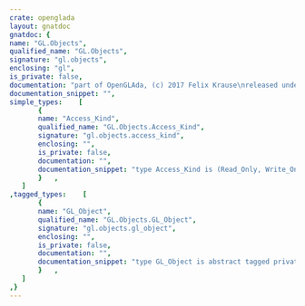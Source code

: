 ```yaml
---
crate: openglada
layout: gnatdoc
gnatdoc: {
name: "GL.Objects",
qualified_name: "GL.Objects",
signature: "gl.objects",
enclosing: "gl",
is_private: false,
documentation: "part of OpenGLAda, (c) 2017 Felix Krause\nreleased under the terms of the MIT license, see the file \"COPYING\"",
documentation_snippet: "",
simple_types:    [
       {
       name: "Access_Kind",
       qualified_name: "GL.Objects.Access_Kind",
       signature: "gl.objects.access_kind",
       enclosing: "",
       is_private: false,
       documentation: "",
       documentation_snippet: "type Access_Kind is (Read_Only, Write_Only, Read_Write);",
       }   ,
   ]
,tagged_types:    [
       {
       name: "GL_Object",
       qualified_name: "GL.Objects.GL_Object",
       signature: "gl.objects.gl_object",
       enclosing: "",
       is_private: false,
       documentation: "",
       documentation_snippet: "type GL_Object is abstract tagged private;",
       }   ,
   ]
,}
---
```

